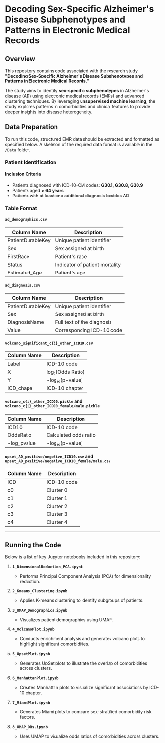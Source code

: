 # Decoding Sex-Specific Alzheimer's Disease Subphenotypes and Patterns in Electronic Medical Records  

## Overview  
This repository contains code associated with the research study:  
**"Decoding Sex-Specific Alzheimer's Disease Subphenotypes and Patterns in Electronic Medical Records."**  

The study aims to identify **sex-specific subphenotypes** in Alzheimer's disease (AD) using electronic medical records (EMRs) and advanced clustering techniques. By leveraging **unsupervised machine learning**, the study explores patterns in comorbidities and clinical features to provide deeper insights into disease heterogeneity.


## Data Preparation  
To run this code, structured EMR data should be extracted and formatted as specified below. A skeleton of the required data format is available in the `/Data` folder.  

### **Patient Identification**  

#### **Inclusion Criteria**  
- Patients diagnosed with ICD-10-CM codes: **G30.1, G30.8, G30.9**  
- Patients aged **> 64 years**  
- Patients with at least one additional diagnosis besides AD  

### **Table Format**  

#### **`ad_demographics.csv`**  
| Column Name         | Description                       |
|---------------------|----------------------------------|
| PatientDurableKey   | Unique patient identifier       |
| Sex                | Sex assigned at birth           |
| FirstRace          | Patient's race                  |
| Status             | Indicator of patient mortality  |
| Estimated_Age      | Patient's age                   |

#### **`ad_diagnosis.csv`**  
| Column Name         | Description                        |
|---------------------|-----------------------------------|
| PatientDurableKey   | Unique patient identifier        |
| Sex                | Sex assigned at birth            |
| DiagnosisName      | Full text of the diagnosis       |
| Value             | Corresponding ICD-10 code        |

#### **`volcano_significant_c{i}_other_ICD10.csv`**  
| Column Name  | Description                  |
|-------------|-----------------------------|
| Label       | ICD-10 code                  |
| X          | log₂(Odds Ratio)             |
| Y          | -log₁₀(p-value)              |
| ICD_chape  | ICD-10 chapter                |

#### **`volcano_c{i}_other_ICD10.pickle`** and **`volcano_c{i}_other_ICD10_female/male.pickle`**  
| Column Name  | Description                      |
|-------------|---------------------------------|
| ICD10       | ICD-10 code           |
| OddsRatio   | Calculated odds ratio           |
| -log_pvalue | -log₁₀(p-value)                 |

#### **`upset_AD_positive/negetive_ICD10.csv`** and **`upset_AD_positive/negetive_ICD10_female/male.csv`**  
| Column Name  | Description                      |
|-------------|---------------------------------|
| ICD       | ICD-10 code           |
| c0   | Cluster 0           |
| c1 | Cluster 1               |
| c2 | Cluster 2               |
| c3 | Cluster 3               |
| c4 | Cluster 4           |

---

## Running the Code  
Below is a list of key Jupyter notebooks included in this repository:

1. **`1_DimensionalReduction_PCA.ipynb`**  
   - Performs Principal Component Analysis (PCA) for dimensionality reduction.  
   
2. **`2_Kmeans_Clustering.ipynb`**  
   - Applies K-means clustering to identify subgroups of patients.  
   
3. **`3_UMAP_Demographics.ipynb`**  
   - Visualizes patient demographics using UMAP.  

4. **`4_VolcanoPlot.ipynb`**  
   - Conducts enrichment analysis and generates volcano plots to highlight significant comorbidities.  

5. **`5_UpsetPlot.ipynb`**  
   - Generates UpSet plots to illustrate the overlap of comorbidities across clusters.  

6. **`6_ManhattanPlot.ipynb`**  
   - Creates Manhattan plots to visualize significant associations by ICD-10 chapter.  

7. **`7_MiamiPlot.ipynb`**  
   - Generates Miami plots to compare sex-stratified comorbidity risk factors.  

8. **`8_UMAP_ORs.ipynb`**  
   - Uses UMAP to visualize odds ratios of comorbidities across clusters.  

